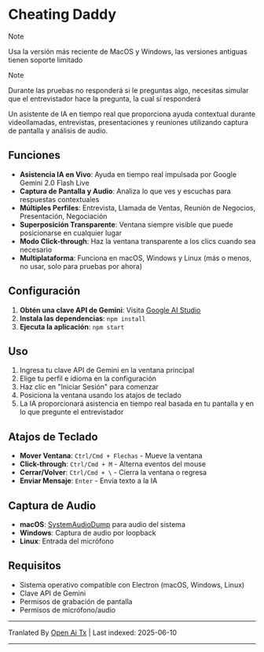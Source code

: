 # Cheating Daddy

> [!NOTE]  
> Usa la versión más reciente de MacOS y Windows, las versiones antiguas tienen soporte limitado

> [!NOTE]  
> Durante las pruebas no responderá si le preguntas algo, necesitas simular que el entrevistador hace la pregunta, la cual sí responderá

Un asistente de IA en tiempo real que proporciona ayuda contextual durante videollamadas, entrevistas, presentaciones y reuniones utilizando captura de pantalla y análisis de audio.

## Funciones

- **Asistencia IA en Vivo**: Ayuda en tiempo real impulsada por Google Gemini 2.0 Flash Live
- **Captura de Pantalla y Audio**: Analiza lo que ves y escuchas para respuestas contextuales
- **Múltiples Perfiles**: Entrevista, Llamada de Ventas, Reunión de Negocios, Presentación, Negociación
- **Superposición Transparente**: Ventana siempre visible que puede posicionarse en cualquier lugar
- **Modo Click-through**: Haz la ventana transparente a los clics cuando sea necesario
- **Multiplataforma**: Funciona en macOS, Windows y Linux (más o menos, no usar, solo para pruebas por ahora)

## Configuración

1. **Obtén una clave API de Gemini**: Visita [Google AI Studio](https://aistudio.google.com/apikey)
2. **Instala las dependencias**: `npm install`
3. **Ejecuta la aplicación**: `npm start`

## Uso

1. Ingresa tu clave API de Gemini en la ventana principal
2. Elige tu perfil e idioma en la configuración
3. Haz clic en "Iniciar Sesión" para comenzar
4. Posiciona la ventana usando los atajos de teclado
5. La IA proporcionará asistencia en tiempo real basada en tu pantalla y en lo que pregunte el entrevistador

## Atajos de Teclado

- **Mover Ventana**: `Ctrl/Cmd + Flechas` - Mueve la ventana
- **Click-through**: `Ctrl/Cmd + M` - Alterna eventos del mouse
- **Cerrar/Volver**: `Ctrl/Cmd + \` - Cierra la ventana o regresa
- **Enviar Mensaje**: `Enter` - Envía texto a la IA

## Captura de Audio

- **macOS**: [SystemAudioDump](https://github.com/Mohammed-Yasin-Mulla/Sound) para audio del sistema
- **Windows**: Captura de audio por loopback
- **Linux**: Entrada del micrófono

## Requisitos

- Sistema operativo compatible con Electron (macOS, Windows, Linux)
- Clave API de Gemini
- Permisos de grabación de pantalla
- Permisos de micrófono/audio

---

Tranlated By [Open Ai Tx](https://github.com/OpenAiTx/OpenAiTx) | Last indexed: 2025-06-10

---